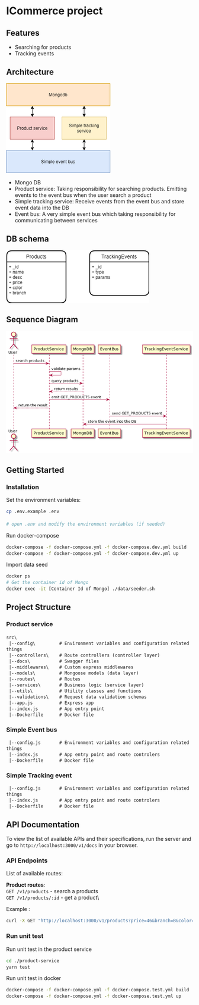 # ICommerce project
## Features
- Searching for products 
- Tracking events

## Architecture
![Architecture](./Architecture.png)

- Mongo DB
- Product service: Taking responsibility for searching products. Emitting events to the event bus when the user search a product
- Simple tracking service: Receive events from the event bus and store event data into the DB
- Event bus: A very simple event bus which taking responsibility for communicating between services

## DB schema
![DB Schema](./DB_Schema.png)

## Sequence Diagram
![Sequence Diagram](./SeqDiagram.png)

## Getting Started
### Installation

Set the environment variables:

```bash
cp .env.example .env

# open .env and modify the environment variables (if needed)
```

Run docker-compose
```bash
docker-compose -f docker-compose.yml -f docker-compose.dev.yml build
docker-compose -f docker-compose.yml -f docker-compose.dev.yml up
```

Import data seed
```bash
docker ps
# Get the container id of Mongo
docker exec -it [Container Id of Mongo] ./data/seeder.sh
```

## Project Structure
### Product service
```
src\
 |--config\         # Environment variables and configuration related things
 |--controllers\    # Route controllers (controller layer)
 |--docs\           # Swagger files
 |--middlewares\    # Custom express middlewares
 |--models\         # Mongoose models (data layer)
 |--routes\         # Routes
 |--services\       # Business logic (service layer)
 |--utils\          # Utility classes and functions
 |--validations\    # Request data validation schemas
 |--app.js          # Express app
 |--index.js        # App entry point
 |--Dockerfile      # Docker file
 ```

### Simple Event bus
```
 |--config.js       # Environment variables and configuration related things
 |--index.js        # App entry point and route controlers
 |--Dockerfile      # Docker file
```
### Simple Tracking event
```
 |--config.js       # Environment variables and configuration related things
 |--index.js        # App entry point and route controlers
 |--Dockerfile      # Docker file
```
## API Documentation

To view the list of available APIs and their specifications, run the server and go to `http://localhost:3000/v1/docs` in your browser.
### API Endpoints

List of available routes:

**Product routes**:\
`GET /v1/products` - search a products\
`GET /v1/products/:id` - get a product\

Example :
```bash
curl -X GET "http://localhost:3000/v1/products?price=46&branch=B&color=blue&limit=10&page=1" -H "accept: application/json"
```
### Run unit test

Run unit test in the product service
```bash
cd ./product-service
yarn test
```

Run unit test in docker
```bash
docker-compose -f docker-compose.yml -f docker-compose.test.yml build
docker-compose -f docker-compose.yml -f docker-compose.test.yml up
```

